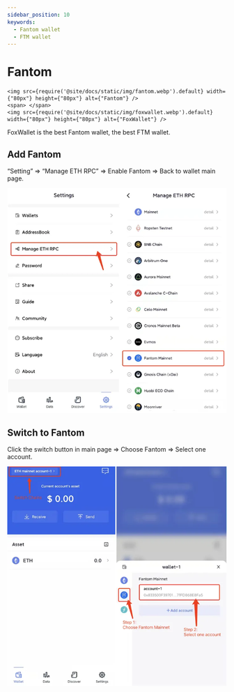 ```yaml
---
sidebar_position: 10
keywords:
  - Fantom wallet
  - FTM wallet
---
```


# Fantom
```mdx-code-block
<img src={require('@site/docs/static/img/fantom.webp').default} width={"80px"} height={"80px"} alt={"Fantom"} />
<span> </span>
<img src={require('@site/docs/static/img/foxwallet.webp').default} width={"80px"} height={"80px"} alt={"FoxWallet"} />
```
FoxWallet is the best Fantom wallet, the best FTM wallet.

## Add Fantom

“Setting” => “Manage ETH RPC” => Enable Fantom => Back to wallet main page.

![](../img/add-fantom.webp)

## Switch to Fantom

Click the switch button in main page => Choose Fantom => Select one account.

![](../img/switch-fantom.webp)